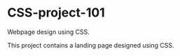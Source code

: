 # CSS-project-101
Webpage design using CSS.

This project contains a landing page designed using CSS.

